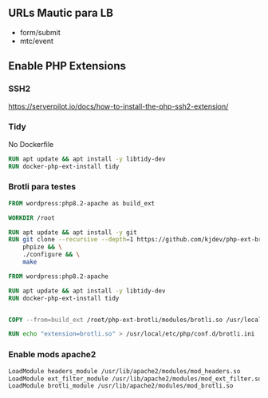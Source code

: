 ## URLs Mautic para LB

* form/submit
* mtc/event


## Enable PHP Extensions


### SSH2

https://serverpilot.io/docs/how-to-install-the-php-ssh2-extension/


### Tidy

No Dockerfile

```Dockerfile
RUN apt update && apt install -y libtidy-dev
RUN docker-php-ext-install tidy
```

### Brotli para testes

```Dockerfile
FROM wordpress:php8.2-apache as build_ext

WORKDIR /root

RUN apt update && apt install -y git
RUN git clone --recursive --depth=1 https://github.com/kjdev/php-ext-brotli.git && cd php-ext-brotli/ && \
	phpize && \
	./configure && \
	make

FROM wordpress:php8.2-apache

RUN apt update && apt install -y libtidy-dev
RUN docker-php-ext-install tidy


COPY --from=build_ext /root/php-ext-brotli/modules/brotli.so /usr/local/lib/php/extensions/no-debug-non-zts-20220829/

RUN echo "extension=brotli.so" > /usr/local/etc/php/conf.d/brotli.ini
```

### Enable mods apache2

```sh
LoadModule headers_module /usr/lib/apache2/modules/mod_headers.so
LoadModule ext_filter_module /usr/lib/apache2/modules/mod_ext_filter.so
LoadModule brotli_module /usr/lib/apache2/modules/mod_brotli.so
```

